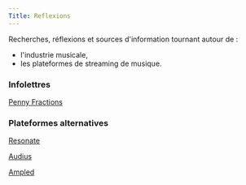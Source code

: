 ```yaml
---
Title: Reflexions
---
```

Recherches, réflexions et sources d'information tournant autour de :
* l'industrie musicale,
* les plateformes de streaming de musique.

### Infolettres

[Penny Fractions](https://www.getrevue.co/profile/pennyfractions)

### Plateformes alternatives
[Resonate](http://resonate.is)


[Audius](http://audius.co)


[Ampled](http://www.ampled.com)